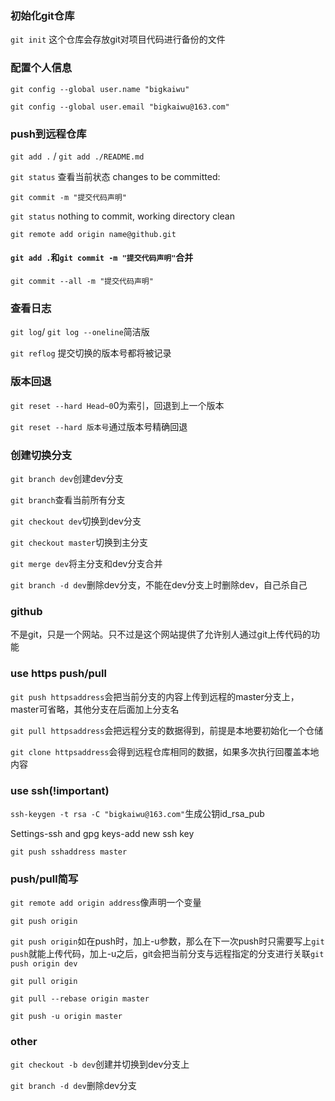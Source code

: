 ### 初始化git仓库

`git init` 这个仓库会存放git对项目代码进行备份的文件

### 配置个人信息

`git config --global user.name "bigkaiwu"`

`git config --global user.email "bigkaiwu@163.com"`

### push到远程仓库

`git add .` / `git add ./README.md`

`git status` 查看当前状态 changes to be committed: 

`git commit -m "提交代码声明"`

`git status` nothing to commit, working directory clean

`git remote add origin name@github.git`

#### `git add .`和`git commit -m "提交代码声明"`合并

`git commit --all -m "提交代码声明"`

### 查看日志

`git log`/ `git log --oneline`简洁版

`git reflog` 提交切换的版本号都将被记录

### 版本回退

`git reset --hard Head~0`0为索引，回退到上一个版本

`git reset --hard 版本号`通过版本号精确回退

### 创建切换分支

`git branch dev`创建dev分支

`git branch`查看当前所有分支

`git checkout dev`切换到dev分支

`git checkout master`切换到主分支

`git merge dev`将主分支和dev分支合并

`git branch -d dev`删除dev分支，不能在dev分支上时删除dev，自己杀自己

### github

不是git，只是一个网站。只不过是这个网站提供了允许别人通过git上传代码的功能

### use https push/pull

`git push httpsaddress`会把当前分支的内容上传到远程的master分支上，master可省略，其他分支在后面加上分支名

`git pull httpsaddress`会把远程分支的数据得到，前提是本地要初始化一个仓储

`git clone httpsaddress`会得到远程仓库相同的数据，如果多次执行回覆盖本地内容

### use ssh(!important)

`ssh-keygen -t rsa -C "bigkaiwu@163.com"`生成公钥id_rsa_pub

Settings-ssh and gpg keys-add new ssh key

`git push sshaddress master`

### push/pull简写

`git remote add origin address`像声明一个变量

`git push origin`

`git push origin`如在push时，加上-u参数，那么在下一次push时只需要写上`git push`就能上传代码，加上-u之后，git会把当前分支与远程指定的分支进行关联`git push origin dev`

`git pull origin`

`git pull --rebase origin master`

`git push -u origin master`

### other

`git checkout -b dev`创建并切换到dev分支上

`git branch -d dev`删除dev分支











